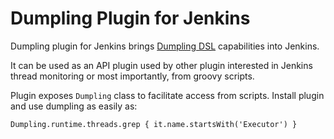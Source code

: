 # Dumpling Plugin for Jenkins

Dumpling plugin for Jenkins brings [Dumpling DSL](https://github.com/olivergondza/dumpling) capabilities into Jenkins.

It can be used as an API plugin used by other plugin interested in Jenkins thread monitoring or most importantly, from groovy scripts.

Plugin exposes `Dumpling` class to facilitate access from scripts. Install plugin and use dumpling as easily as:


    Dumpling.runtime.threads.grep { it.name.startsWith('Executor') }

